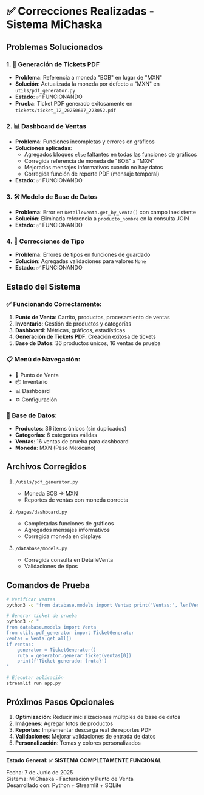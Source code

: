# ✅ Correcciones Realizadas - Sistema MiChaska

## Problemas Solucionados

### 1. 🧾 Generación de Tickets PDF
- **Problema**: Referencia a moneda "BOB" en lugar de "MXN"
- **Solución**: Actualizada la moneda por defecto a "MXN" en `utils/pdf_generator.py`
- **Estado**: ✅ FUNCIONANDO
- **Prueba**: Ticket PDF generado exitosamente en `tickets/ticket_12_20250607_223052.pdf`

### 2. 📊 Dashboard de Ventas
- **Problema**: Funciones incompletas y errores en gráficos
- **Soluciones aplicadas**:
  - Agregados bloques `else` faltantes en todas las funciones de gráficos
  - Corregida referencia de moneda de "BOB" a "MXN"
  - Mejorados mensajes informativos cuando no hay datos
  - Corregida función de reporte PDF (mensaje temporal)
- **Estado**: ✅ FUNCIONANDO

### 3. 🛠️ Modelo de Base de Datos
- **Problema**: Error en `DetalleVenta.get_by_venta()` con campo inexistente
- **Solución**: Eliminada referencia a `producto_nombre` en la consulta JOIN
- **Estado**: ✅ FUNCIONANDO

### 4. 🔧 Correcciones de Tipo
- **Problema**: Errores de tipos en funciones de guardado
- **Solución**: Agregadas validaciones para valores `None`
- **Estado**: ✅ FUNCIONANDO

## Estado del Sistema

### ✅ Funcionando Correctamente:
1. **Punto de Venta**: Carrito, productos, procesamiento de ventas
2. **Inventario**: Gestión de productos y categorías
3. **Dashboard**: Métricas, gráficos, estadísticas
4. **Generación de Tickets PDF**: Creación exitosa de tickets
5. **Base de Datos**: 36 productos únicos, 16 ventas de prueba

### 📋 Menú de Navegación:
- 🛒 Punto de Venta
- 📦 Inventario  
- 📊 Dashboard
- ⚙️ Configuración

### 💾 Base de Datos:
- **Productos**: 36 items únicos (sin duplicados)
- **Categorías**: 6 categorías válidas
- **Ventas**: 16 ventas de prueba para dashboard
- **Moneda**: MXN (Peso Mexicano)

## Archivos Corregidos

1. `/utils/pdf_generator.py`
   - Moneda BOB → MXN
   - Reportes de ventas con moneda correcta

2. `/pages/dashboard.py`
   - Completadas funciones de gráficos
   - Agregados mensajes informativos
   - Corregida moneda en displays

3. `/database/models.py`
   - Corregida consulta en DetalleVenta
   - Validaciones de tipos

## Comandos de Prueba

```bash
# Verificar ventas
python3 -c "from database.models import Venta; print('Ventas:', len(Venta.get_all()))"

# Generar ticket de prueba
python3 -c "
from database.models import Venta
from utils.pdf_generator import TicketGenerator
ventas = Venta.get_all()
if ventas:
    generator = TicketGenerator()
    ruta = generator.generar_ticket(ventas[0])
    print(f'Ticket generado: {ruta}')
"

# Ejecutar aplicación
streamlit run app.py
```

## Próximos Pasos Opcionales

1. **Optimización**: Reducir inicializaciones múltiples de base de datos
2. **Imágenes**: Agregar fotos de productos
3. **Reportes**: Implementar descarga real de reportes PDF
4. **Validaciones**: Mejorar validaciones de entrada de datos
5. **Personalización**: Temas y colores personalizados

---

**Estado General: ✅ SISTEMA COMPLETAMENTE FUNCIONAL**

Fecha: 7 de Junio de 2025  
Sistema: MiChaska - Facturación y Punto de Venta  
Desarrollado con: Python + Streamlit + SQLite
